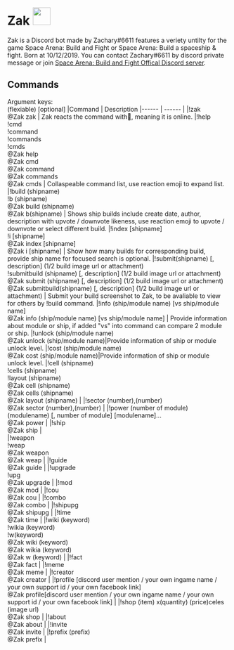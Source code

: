 # Zak <img src="https://cdn.discordapp.com/attachments/424034780200566785/723214083007971449/zak.png" width="40" height="40" />
Zak is a Discord bot made by Zachary#6611 features a veriety untilty for the game Space Arena: Build and Fight or Space Arena: Build a spaceship & fight. Born at 10/12/2019. You can contact Zachary#6611 by discord private message or join <a href="http://discord.gg/spacearena">Space Arena: Build and Fight Offical Discord server</a>.
## Commands
Argument keys:<br />
(flexiable) [optional]
|Command | Description
|------ | ------ |
|!zak <br />@Zak zak | Zak reacts the command with<span>👋, meaning it is online.</span>
|!help <br />!cmd<br />!command<br />!commands<br />!cmds<br />@Zak help<br />@Zak cmd<br />@Zak command<br />@Zak commands<br />@Zak cmds | Collaspeable command list, use reaction emoji to expand list.
|!build (shipname)<br />!b (shipname)<br />@Zak build (shipname)<br />@Zak b(shipname) | Shows ship builds include create date, author, description with upvote / downvote likeness, use reaction emoji to upvote / downvote or select different build.
|!index [shipname]<br />!i [shipname]<br />@Zak index [shipname]<br />@Zak i [shipname] | Show how many builds for corresponding build, provide ship name for focused search is optional.
|!submit(shipname) [, description] (1/2 build image url or attachment)<br />!submitbuild (shipname) [, description] (1/2 build image url or attachment)<br />@Zak submit (shipname) [, description] (1/2 build image url or attachment)<br />@Zak submitbuild(shipname) [, description] (1/2 build image url or attachment) | Submit your build screenshot to Zak, to be avaliable to view for others by !build command.
|!info (ship/module name) [vs ship/module name]<br />@Zak info (ship/module name) [vs ship/module name] | Provide information about module or ship, if added "vs" into command can compare 2 module or ship.
|!unlock (ship/module name)<br />@Zak unlock (ship/module name)|Provide information of ship or module unlock level.
|!cost (ship/module name)<br />@Zak cost (ship/module name)|Provide information of ship or module unlock level.
|!cell (shipname)<br />!cells (shipname)<br />!layout (shipname)<br />@Zak cell (shipname)<br />@Zak cells (shipname)<br />@Zak layout (shipname) | 
|!sector (number),(number)<br />@Zak sector (number),(number) | 
|!power (number of module) (modulename) [, number of module] [modulename]...<br />@Zak power | 
|!ship <br />@Zak ship |  
|!weapon <br />!weap <br />@Zak weapon <br />@Zak weap | 
|!guide <br />@Zak guide | 
|!upgrade <br />!upg <br />@Zak upgrade |
|!mod <br />@Zak mod | 
|!cou <br />@Zak cou | 
|!combo <br />@Zak combo | 
|!shipupg <br />@Zak shipupg | 
|!time <br />@Zak time |
|!wiki (keyword)<br />!wikia (keyword)<br />!w(keyword)<br />@Zak wiki (keyword)<br />@Zak wikia (keyword) <br />@Zak w (keyword) |
|!fact <br />@Zak fact |
|!meme <br />@Zak meme |
|!creator <br />@Zak creator |
|!profile [discord user mention / your own ingame name / your own support id / your own facebook link]<br />@Zak profile[discord user mention / your own ingame name / your own support id / your own facebook link] |
|!shop (item) x(quantity) (price)celes (image url)<br />@Zak shop |
|!about <br />@Zak about |
|!invite <br />@Zak invite |
|!prefix (prefix)<br />@Zak prefix |
